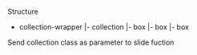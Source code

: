 Structure

- collection-wrapper
 |- collection
   |- box
   |- box
   |- box

Send collection class as parameter to slide fuction